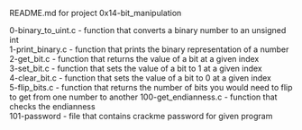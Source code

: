 README.md for project 0x14-bit_manipulation

0-binary_to_uint.c - function that converts a binary number to an unsigned int\
1-print_binary.c - function that prints the binary representation of a number\
2-get_bit.c - function that returns the value of a bit at a given index\
3-set_bit.c - function that sets the value of a bit to 1 at a given index\
4-clear_bit.c - function that sets the value of a bit to 0 at a given index\
5-flip_bits.c - function that returns the number of bits you would need to flip to get from one number to another
100-get_endianness.c - function that checks the endianness\
101-password - file that contains crackme password for given program

